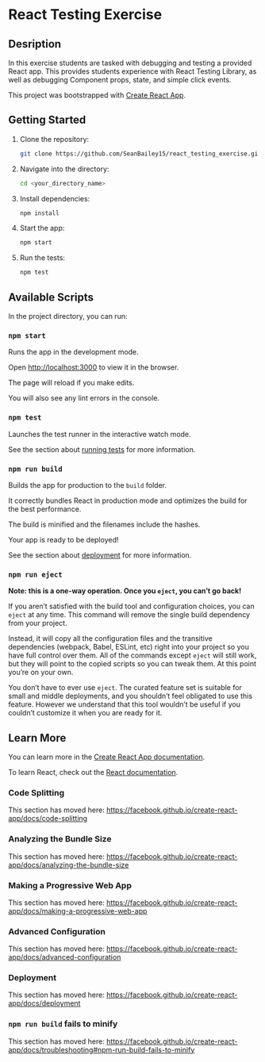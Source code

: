 # React Testing Exercise

## Desription

In this exercise students are tasked with debugging and testing a provided React app. This provides students experience with React Testing Library, as well as debugging Component props, state, and simple click events.

This project was bootstrapped with [Create React App](https://github.com/facebook/create-react-app).

## Getting Started

1. Clone the repository:

   ```bash
   git clone https://github.com/SeanBailey15/react_testing_exercise.git <your_directory_name>
   ```

2. Navigate into the directory:

    ```bash
    cd <your_directory_name>
    ```

3. Install dependencies:

    ```bash
    npm install
    ```

4. Start the app:

    ```bash
    npm start
    ```

5. Run the tests:

    ```bash
    npm test
    ```

## Available Scripts

In the project directory, you can run:

### `npm start`

Runs the app in the development mode.  

Open [http://localhost:3000](http://localhost:3000) to view it in the browser.

The page will reload if you make edits.  

You will also see any lint errors in the console.

### `npm test`

Launches the test runner in the interactive watch mode.  

See the section about [running tests](https://facebook.github.io/create-react-app/docs/running-tests) for more information.

### `npm run build`

Builds the app for production to the `build` folder.  

It correctly bundles React in production mode and optimizes the build for the best performance.

The build is minified and the filenames include the hashes.  

Your app is ready to be deployed!

See the section about [deployment](https://facebook.github.io/create-react-app/docs/deployment) for more information.

### `npm run eject`

**Note: this is a one-way operation. Once you `eject`, you can’t go back!**

If you aren’t satisfied with the build tool and configuration choices, you can `eject` at any time. This command will remove the single build dependency from your project.

Instead, it will copy all the configuration files and the transitive dependencies (webpack, Babel, ESLint, etc) right into your project so you have full control over them. All of the commands except `eject` will still work, but they will point to the copied scripts so you can tweak them. At this point you’re on your own.

You don’t have to ever use `eject`. The curated feature set is suitable for small and middle deployments, and you shouldn’t feel obligated to use this feature. However we understand that this tool wouldn’t be useful if you couldn’t customize it when you are ready for it.

## Learn More

You can learn more in the [Create React App documentation](https://facebook.github.io/create-react-app/docs/getting-started).

To learn React, check out the [React documentation](https://reactjs.org/).

### Code Splitting

This section has moved here: <https://facebook.github.io/create-react-app/docs/code-splitting>

### Analyzing the Bundle Size

This section has moved here: <https://facebook.github.io/create-react-app/docs/analyzing-the-bundle-size>

### Making a Progressive Web App

This section has moved here: <https://facebook.github.io/create-react-app/docs/making-a-progressive-web-app>

### Advanced Configuration

This section has moved here: <https://facebook.github.io/create-react-app/docs/advanced-configuration>

### Deployment

This section has moved here: <https://facebook.github.io/create-react-app/docs/deployment>

### `npm run build` fails to minify

This section has moved here: <https://facebook.github.io/create-react-app/docs/troubleshooting#npm-run-build-fails-to-minify>
